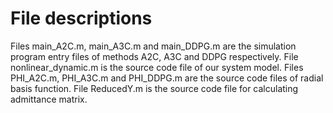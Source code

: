 # File descriptions

Files main_A2C.m, main_A3C.m and main_DDPG.m are the simulation program entry files of methods A2C, A3C and DDPG respectively.
File nonlinear_dynamic.m is the source code file of our system model.
Files PHI_A2C.m, PHI_A3C.m and PHI_DDPG.m are the source code files of radial basis function.
File ReducedY.m is the source code file for calculating admittance matrix.
